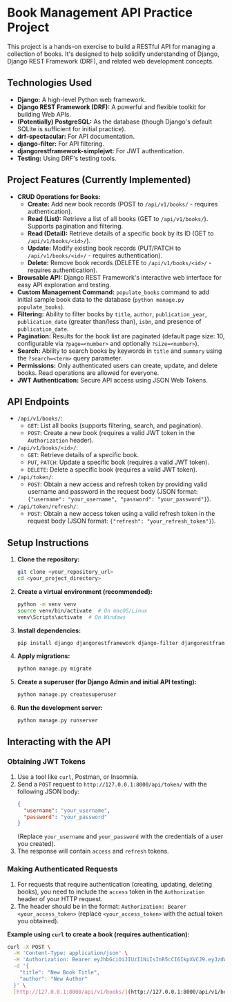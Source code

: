 # Book Management API Practice Project

This project is a hands-on exercise to build a RESTful API for managing a collection of books. It's designed to help solidify understanding of Django, Django REST Framework (DRF), and related web development concepts.

## Technologies Used

- **Django:** A high-level Python web framework.
- **Django REST Framework (DRF):** A powerful and flexible toolkit for building Web APIs.
- **(Potentially) PostgreSQL:** As the database (though Django's default SQLite is sufficient for initial practice).
- **drf-spectacular:** For API documentation.
- **django-filter:** For API filtering.
- **djangorestframework-simplejwt:** For JWT authentication.
- **Testing:** Using DRF's testing tools.

## Project Features (Currently Implemented)

- **CRUD Operations for Books:**
  - **Create:** Add new book records (POST to `/api/v1/books/` - requires authentication).
  - **Read (List):** Retrieve a list of all books (GET to `/api/v1/books/`). Supports pagination and filtering.
  - **Read (Detail):** Retrieve details of a specific book by its ID (GET to `/api/v1/books/<id>/`).
  - **Update:** Modify existing book records (PUT/PATCH to `/api/v1/books/<id>/` - requires authentication).
  - **Delete:** Remove book records (DELETE to `/api/v1/books/<id>/` - requires authentication).
- **Browsable API:** Django REST Framework's interactive web interface for easy API exploration and testing.
- **Custom Management Command:** `populate_books` command to add initial sample book data to the database (`python manage.py populate_books`).
- **Filtering:** Ability to filter books by `title`, `author`, `publication_year`, `publication_date` (greater than/less than), `isbn`, and presence of `publication_date`.
- **Pagination:** Results for the book list are paginated (default page size: 10, configurable via `?page=<number>` and optionally `?size=<number>`).
- **Search:** Ability to search books by keywords in `title` and `summary` using the `?search=<term>` query parameter.
- **Permissions:** Only authenticated users can create, update, and delete books. Read operations are allowed for everyone.
- **JWT Authentication:** Secure API access using JSON Web Tokens.

## API Endpoints

- `/api/v1/books/`:
  - `GET`: List all books (supports filtering, search, and pagination).
  - `POST`: Create a new book (requires a valid JWT token in the `Authorization` header).
- `/api/v1/books/<id>/`:
  - `GET`: Retrieve details of a specific book.
  - `PUT`, `PATCH`: Update a specific book (requires a valid JWT token).
  - `DELETE`: Delete a specific book (requires a valid JWT token).
- `/api/token/`:
  - `POST`: Obtain a new access and refresh token by providing valid username and password in the request body (JSON format: `{"username": "your_username", "password": "your_password"}`).
- `/api/token/refresh/`:
  - `POST`: Obtain a new access token using a valid refresh token in the request body (JSON format: `{"refresh": "your_refresh_token"}`).

## Setup Instructions

1.  **Clone the repository:**

    ```bash
    git clone <your_repository_url>
    cd <your_project_directory>
    ```

2.  **Create a virtual environment (recommended):**

    ```bash
    python -m venv venv
    source venv/bin/activate  # On macOS/Linux
    venv\Scripts\activate  # On Windows
    ```

3.  **Install dependencies:**

    ```bash
    pip install django djangorestframework django-filter djangorestframework-simplejwt
    ```

4.  **Apply migrations:**

    ```bash
    python manage.py migrate
    ```

5.  **Create a superuser (for Django Admin and initial API testing):**

    ```bash
    python manage.py createsuperuser
    ```

6.  **Run the development server:**
    ```bash
    python manage.py runserver
    ```

## Interacting with the API

### Obtaining JWT Tokens

1.  Use a tool like `curl`, Postman, or Insomnia.
2.  Send a `POST` request to `http://127.0.0.1:8000/api/token/` with the following JSON body:
    ```json
    {
      "username": "your_username",
      "password": "your_password"
    }
    ```
    (Replace `your_username` and `your_password` with the credentials of a user you created).
3.  The response will contain `access` and `refresh` tokens.

### Making Authenticated Requests

1.  For requests that require authentication (creating, updating, deleting books), you need to include the `access` token in the `Authorization` header of your HTTP request.
2.  The header should be in the format: `Authorization: Bearer <your_access_token>` (replace `<your_access_token>` with the actual token you obtained).

**Example using `curl` to create a book (requires authentication):**

```bash
curl -X POST \
  -H 'Content-Type: application/json' \
  -H 'Authorization: Bearer eyJhbGciOiJIUzI1NiIsInR5cCI6IkpXVCJ9.eyJzdWIiOiIxIiwibmFtZSI6IkpvaG4gRG9lIiwiaWF0IjoxNTE2MjM5MDIyfQ.SflflzJ6zF1iVYGzGT4-9q1j9-zJ7z-zJ7z-zJ7z-zJ7z' \
  -d '{
    "title": "New Book Title",
    "author": "New Author"
  }' \
  [http://127.0.0.1:8000/api/v1/books/](http://127.0.0.1:8000/api/v1/books/)
```

